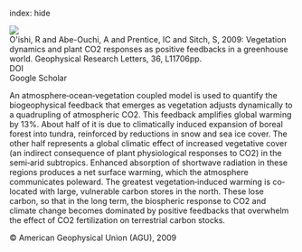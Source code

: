 index: hide

<div class="Citation">
    <div class="Citation-thumb CitationThumb-linked"  data-href="https://doi.org/10.1029/2009gl038217">
      <img src="https://static.claimspace.cloud/climate-study-static/refs/thumbs/8/Oishi_et_al_2009-thumb.png" />
    </div>

  <div class="Citation-body">
    <div class="Citation-text">O'ishi, R and Abe-Ouchi, A and Prentice, IC and Sitch, S, 2009: Vegetation dynamics and plant CO2 responses as positive feedbacks in a greenhouse world. <span class="Article-journal">Geophysical Research Letters, </span><span class="Article-volume">36, </span>L11706pp.</div>
    <div class="Citation-links">
      <div class="CitationLink" data-href="https://doi.org/10.1029/2009gl038217">
        <div class="CitationLink-icon CitationLink-Doi"></div>
        <div class="CitationLink-text">DOI</div>
      </div>
      <div class="CitationLink" data-href="https://scholar.google.com/scholar?q=10.1029/2009gl038217">
        <div class="CitationLink-icon CitationLink-Scholar"></div>
        <div class="CitationLink-text">Google Scholar</div>
      </div>
    </div>
  </div>
</div>

An atmosphere‐ocean‐vegetation coupled model is used to quantify the biogeophysical feedback that emerges as vegetation adjusts dynamically to a quadrupling of atmospheric CO2. This feedback amplifies global warming by 13%. About half of it is due to climatically induced expansion of boreal forest into tundra, reinforced by reductions in snow and sea ice cover. The other half represents a global climatic effect of increased vegetative cover (an indirect consequence of plant physiological responses to CO2) in the semi‐arid subtropics. Enhanced absorption of shortwave radiation in these regions produces a net surface warming, which the atmosphere communicates poleward. The greatest vegetation‐induced warming is co‐located with large, vulnerable carbon stores in the north. These lose carbon, so that in the long term, the biospheric response to CO2 and climate change becomes dominated by positive feedbacks that overwhelm the effect of CO2 fertilization on terrestrial carbon stocks.

<div class="Citation-copy">
&copy; American Geophysical Union (AGU), 2009
</div>